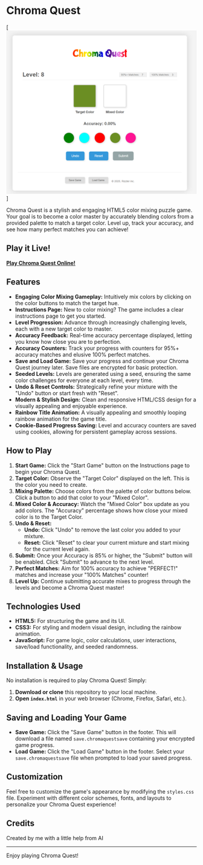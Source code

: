 # Chroma Quest

[![Chroma Quest Screenshot](screenshot.png)]

Chroma Quest is a stylish and engaging HTML5 color mixing puzzle game. Your goal is to become a color master by accurately blending colors from a provided palette to match a target color. Level up, track your accuracy, and see how many perfect matches you can achieve!

## Play it Live!

[**Play Chroma Quest Online!**](https://your-live-demo-url.com) 

## Features

*   **Engaging Color Mixing Gameplay:**  Intuitively mix colors by clicking on the color buttons to match the target hue.
*   **Instructions Page:**  New to color mixing? The game includes a clear instructions page to get you started.
*   **Level Progression:**  Advance through increasingly challenging levels, each with a new target color to master.
*   **Accuracy Feedback:**  Real-time accuracy percentage displayed, letting you know how close you are to perfection.
*   **Accuracy Counters:** Track your progress with counters for 95%+ accuracy matches and elusive 100% perfect matches.
*   **Save and Load Game:**  Save your progress and continue your Chroma Quest journey later. Save files are encrypted for basic protection.
*   **Seeded Levels:**  Levels are generated using a seed, ensuring the same color challenges for everyone at each level, every time.
*   **Undo & Reset Controls:** Strategically refine your mixture with the "Undo" button or start fresh with "Reset".
*   **Modern & Stylish Design:**  Clean and responsive HTML/CSS design for a visually appealing and enjoyable experience.
*   **Rainbow Title Animation:**  A visually appealing and smoothly looping rainbow animation for the game title.
*   **Cookie-Based Progress Saving:** Level and accuracy counters are saved using cookies, allowing for persistent gameplay across sessions.

## How to Play

1.  **Start Game:** Click the "Start Game" button on the Instructions page to begin your Chroma Quest.
2.  **Target Color:** Observe the "Target Color" displayed on the left. This is the color you need to create.
3.  **Mixing Palette:** Choose colors from the palette of color buttons below. Click a button to add that color to your "Mixed Color".
4.  **Mixed Color & Accuracy:** Watch the "Mixed Color" box update as you add colors. The "Accuracy" percentage shows how close your mixed color is to the Target Color.
5.  **Undo & Reset:**
    *   **Undo:** Click "Undo" to remove the last color you added to your mixture.
    *   **Reset:** Click "Reset" to clear your current mixture and start mixing for the current level again.
6.  **Submit:** Once your Accuracy is 85% or higher, the "Submit" button will be enabled. Click "Submit" to advance to the next level.
7.  **Perfect Matches:** Aim for 100% accuracy to achieve "PERFECT!" matches and increase your "100% Matches" counter!
8.  **Level Up:** Continue submitting accurate mixes to progress through the levels and become a Chroma Quest master!

## Technologies Used

*   **HTML5:**  For structuring the game and its UI.
*   **CSS3:**  For styling and modern visual design, including the rainbow animation.
*   **JavaScript:** For game logic, color calculations, user interactions, save/load functionality, and seeded randomness.

## Installation & Usage

No installation is required to play Chroma Quest! Simply:

1.  **Download or clone** this repository to your local machine.
2.  **Open `index.html`** in your web browser (Chrome, Firefox, Safari, etc.).

## Saving and Loading Your Game

*   **Save Game:** Click the "Save Game" button in the footer. This will download a file named `save.chromaquestsave` containing your encrypted game progress.
*   **Load Game:** Click the "Load Game" button in the footer.  Select your `save.chromaquestsave` file when prompted to load your saved progress.

## Customization

Feel free to customize the game's appearance by modifying the `styles.css` file.  Experiment with different color schemes, fonts, and layouts to personalize your Chroma Quest experience!

## Credits

Created by me with a little help from AI

---

Enjoy playing Chroma Quest!
